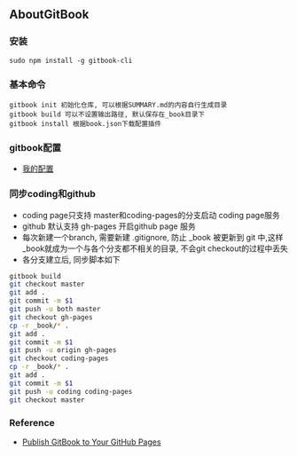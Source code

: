## AboutGitBook

### 安装
```shell
sudo npm install -g gitbook-cli
```

### 基本命令
```shell
gitbook init 初始化仓库, 可以根据SUMMARY.md的内容自行生成目录
gitbook build 可以不设置输出路径, 默认保存在_book目录下
gitbook install 根据book.json下载配置插件  
```

### gitbook配置
- [我的配置](https://github.com/Magicwangs/PaperRead)  

### 同步coding和github
- coding page只支持  master和coding-pages的分支启动 coding page服务
- github 默认支持 gh-pages 开启github page 服务
- 每次新建一个branch, 需要新建 .gitignore, 防止 _book 被更新到 git 中,这样 _book就成为一个与各个分支都不相关的目录, 不会git checkout的过程中丢失    
- 各分支建立后, 同步脚本如下  
```sh
gitbook build
git checkout master
git add .
git commit -m $1
git push -u both master
git checkout gh-pages
cp -r _book/* .
git add .
git commit -m $1
git push -u origin gh-pages
git checkout coding-pages
cp -r _book/* .
git add .
git commit -m $1
git push -u coding coding-pages
git checkout master
```


### Reference
- [Publish GitBook to Your GitHub Pages](http://sangsoonam.github.io/2016/08/02/publish-gitbook-to-your-github-pages.html)